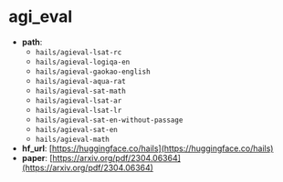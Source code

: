 
# agi_eval
+ **path**: 
    + `hails/agieval-lsat-rc`
    + `hails/agieval-logiqa-en`
    + `hails/agieval-gaokao-english`
    + `hails/agieval-aqua-rat`
    + `hails/agieval-sat-math`
    + `hails/agieval-lsat-ar`
    + `hails/agieval-lsat-lr`
    + `hails/agieval-sat-en-without-passage`
    + `hails/agieval-sat-en`
    + `hails/agieval-math`  
+ **hf_url**: [https://huggingface.co/hails](https://huggingface.co/hails)  
+ **paper**: [https://arxiv.org/pdf/2304.06364](https://arxiv.org/pdf/2304.06364)  
